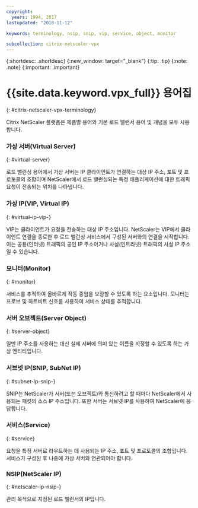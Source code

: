 ```yaml
---
copyright:
  years: 1994, 2017
lastupdated: "2018-11-12"

keywords: terminology, nsip, snip, vip, service, object, monitor

subcollection: citrix-netscaler-vpx
---
```


{:shortdesc: .shortdesc}
{:new_window: target="_blank"}
{:tip: .tip}
{:note: .note}
{:important: .important}

# {{site.data.keyword.vpx_full}} 용어집
{: #citrix-netscaler-vpx-terminology}

Citrix NetScaler 플랫폼은 제품별 용어와 기본 로드 밸런서 용어 및 개념을 모두 사용합니다.

### 가상 서버(Virtual Server)
{: #virtual-server}

로드 밸런싱 용어에서 가상 서버는 IP 클라이언트가 연결하는 대상 IP 주소, 포트 및 프로토콜의 조합이며 NetScaler에서 로드 밸런싱되는 특정 애플리케이션에 대한 트래픽 요청이 전송되는 위치를 나타냅니다.

### 가상 IP(VIP, Virtual IP)
{: #virtual-ip-vip-}

VIP는 클라이언트가 요청을 전송하는 대상 IP 주소입니다. NetScaler는 VIP에서 클라이언트 연결을 종료한 후 로드 밸런싱 서비스에서 구성된 서버와의 연결을 시작합니다.  이는 공용(인터넷) 트래픽의 공인 IP 주소이거나 사설(인트라넷) 트래픽의 사설 IP 주소일 수 있습니다.

### 모니터(Monitor)
{: #monitor}

서비스를 추적하여 올바르게 작동 중임을 보장할 수 있도록 하는 요소입니다. 모니터는 프로브 및 하트비트 신호를 사용하여 서비스 상태를 추적합니다.

### 서버 오브젝트(Server Object)
{: #server-object}

일반 IP 주소를 사용하는 대신 실제 서버에 의미 있는 이름을 지정할 수 있도록 하는 가상 엔티티입니다.

### 서브넷 IP(SNIP, SubNet IP)
{: #subnet-ip-snip-}

SNIP는 NetScaler가 서버(또는 오브젝트)와 통신하려고 할 때마다 NetScaler에서 사용되는 패킷의 소스 IP 주소입니다. 또한 서버는 서브넷 IP를 사용하여 NetScaler에 응답합니다.

### 서비스(Service)
{: #service}

요청을 특정 서버로 라우트하는 데 사용되는 IP 주소, 포트 및 프로토콜의 조합입니다. 서비스가 구성된 후 나중에 가상 서버와 연관되어야 합니다.

### NSIP(NetScaler IP)
{: #netscaler-ip-nsip-}

관리 목적으로 지정된 로드 밸런서의 IP입니다.




